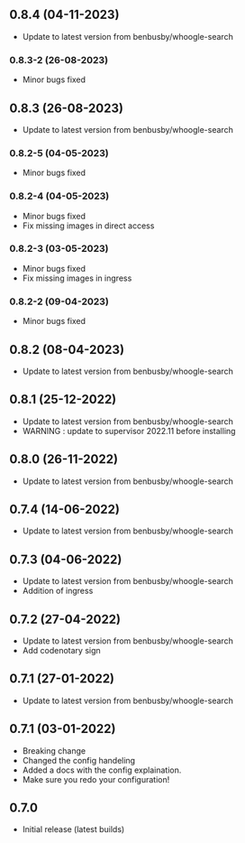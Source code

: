 
## 0.8.4 (04-11-2023)
- Update to latest version from benbusby/whoogle-search
### 0.8.3-2 (26-08-2023)
- Minor bugs fixed

## 0.8.3 (26-08-2023)
- Update to latest version from benbusby/whoogle-search
### 0.8.2-5 (04-05-2023)
- Minor bugs fixed
### 0.8.2-4 (04-05-2023)
- Minor bugs fixed
- Fix missing images in direct access

### 0.8.2-3 (03-05-2023)

- Minor bugs fixed
- Fix missing images in ingress

### 0.8.2-2 (09-04-2023)

- Minor bugs fixed

## 0.8.2 (08-04-2023)

- Update to latest version from benbusby/whoogle-search

## 0.8.1 (25-12-2022)

- Update to latest version from benbusby/whoogle-search
- WARNING : update to supervisor 2022.11 before installing

## 0.8.0 (26-11-2022)

- Update to latest version from benbusby/whoogle-search

## 0.7.4 (14-06-2022)

- Update to latest version from benbusby/whoogle-search

## 0.7.3 (04-06-2022)

- Update to latest version from benbusby/whoogle-search
- Addition of ingress

## 0.7.2 (27-04-2022)

- Update to latest version from benbusby/whoogle-search
- Add codenotary sign

## 0.7.1 (27-01-2022)

- Update to latest version from benbusby/whoogle-search

## 0.7.1 (03-01-2022)

- Breaking change
- Changed the config handeling
- Added a docs with the config explaination.
- Make sure you redo your configuration!

## 0.7.0

- Initial release (latest builds)
